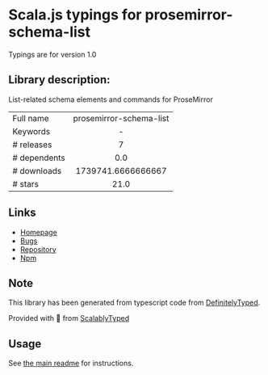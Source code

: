 
# Scala.js typings for prosemirror-schema-list

Typings are for version 1.0

## Library description:
List-related schema elements and commands for ProseMirror

|                    |                 |
| ------------------ | :-------------: |
| Full name          | prosemirror-schema-list |
| Keywords           | - |
| # releases         | 7 |
| # dependents       | 0.0 |
| # downloads        | 1739741.6666666667 |
| # stars            | 21.0 |

## Links
- [Homepage](https://github.com/prosemirror/prosemirror-schema-list#readme)
- [Bugs](https://github.com/prosemirror/prosemirror-schema-list/issues)
- [Repository](https://github.com/prosemirror/prosemirror-schema-list)
- [Npm](https://www.npmjs.com/package/prosemirror-schema-list)
    


## Note
This library has been generated from typescript code from [DefinitelyTyped](https://definitelytyped.org).

Provided with :purple_heart: from [ScalablyTyped](https://github.com/oyvindberg/ScalablyTyped)

## Usage
See [the main readme](../../readme.md) for instructions.


